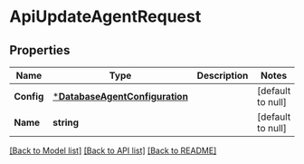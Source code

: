 # ApiUpdateAgentRequest

## Properties
Name | Type | Description | Notes
------------ | ------------- | ------------- | -------------
**Config** | [***DatabaseAgentConfiguration**](database.AgentConfiguration.md) |  | [default to null]
**Name** | **string** |  | [default to null]

[[Back to Model list]](../README.md#documentation-for-models) [[Back to API list]](../README.md#documentation-for-api-endpoints) [[Back to README]](../README.md)

